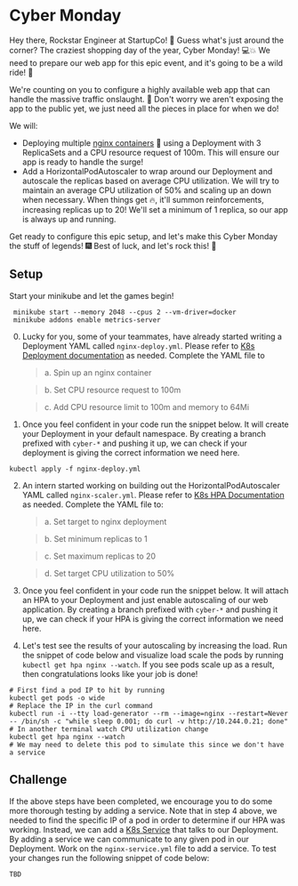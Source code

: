 # Cyber Monday

Hey there, Rockstar Engineer at StartupCo! 🎉 Guess what's just around the corner? The craziest shopping day of the year, Cyber Monday! 💻💥 We need to prepare our web app for this epic event, and it's going to be a wild ride! 🎢

We're counting on you to configure a highly available web app that can handle the massive traffic onslaught. 🚀 Don't worry we aren't exposing the app to the public yet, we just need all the pieces in place for when we do!

We will:

- Deploying multiple [nginx containers](https://hub.docker.com/_/nginx) 🐳 using a Deployment with 3 ReplicaSets and a CPU resource request of 100m. This will ensure our app is ready to handle the surge!
- Add a HorizontalPodAutoscaler to wrap around our Deployment and autoscale the replicas based on average CPU utilization. We will try to maintain an average CPU utilization of 50% and scaling up an down when necessary. When things get 🔥, it'll summon reinforcements, increasing replicas up to 20! We'll set a minimum of 1 replica, so our app is always up and running.

Get ready to configure this epic setup, and let's make this Cyber Monday the stuff of legends! 🎆 Best of luck, and let's rock this! 🤘

## Setup

Start your minikube and let the games begin!

```
 minikube start --memory 2048 --cpus 2 --vm-driver=docker
 minikube addons enable metrics-server
```

0. Lucky for you, some of your teammates, have already started writing a Deployment YAML called `nginx-deploy.yml`. Please refer to [K8s Deployment documentation](https://kubernetes.io/docs/concepts/workloads/controllers/deployment/) as needed. Complete the YAML file to

   > a. Spin up an nginx container

   > b. Set CPU resource request to 100m

   > c. Add CPU resource limit to 100m and memory to 64Mi

1. Once you feel confident in your code run the snippet below. It will create your Deployment in your default namespace. By creating a branch prefixed with `cyber-*` and pushing it up, we can check if your deployment is giving the correct information we need here.

```
kubectl apply -f nginx-deploy.yml
```

2. An intern started working on building out the HorizontalPodAutoscaler YAML called `nginx-scaler.yml`. Please refer to [K8s HPA Documentation](https://kubernetes.io/docs/tasks/run-application/horizontal-pod-autoscale-walkthrough/) as needed. Complete the YAML file to:

   > a. Set target to nginx deployment

   > b. Set minimum replicas to 1

   > c. Set maximum replicas to 20

   > d. Set target CPU utilization to 50%

3. Once you feel confident in your code run the snippet below. It will attach an HPA to your Deployment and just enable autoscaling of our web application. By creating a branch prefixed with `cyber-*` and pushing it up, we can check if your HPA is giving the correct information we need here.

4. Let's test see the results of your autoscaling by increasing the load. Run the snippet of code below and visualize load scale the pods by running `kubectl get hpa nginx --watch`. If you see pods scale up as a result, then congratulations looks like your job is done!

```
# First find a pod IP to hit by running
kubectl get pods -o wide
# Replace the IP in the curl command
kubectl run -i --tty load-generator --rm --image=nginx --restart=Never -- /bin/sh -c "while sleep 0.001; do curl -v http://10.244.0.21; done"
# In another terminal watch CPU utilization change
kubectl get hpa nginx --watch
# We may need to delete this pod to simulate this since we don't have a service
```

## Challenge

If the above steps have been completed, we encourage you to do some more thorough testing by adding a service. Note that in step 4 above, we needed to find the specific IP of a pod in order to determine if our HPA was working. Instead, we can add a [K8s Service](https://kubernetes.io/docs/concepts/services-networking/service/) that talks to our Deployment. By adding a service we can communicate to any given pod in our Deployment. Work on the `nginx-service.yml` file to add a service. To test your changes run the following snippet of code below:

```
TBD
```
